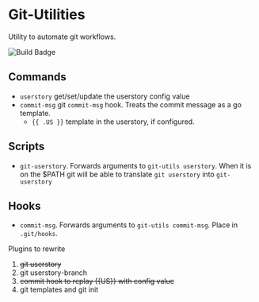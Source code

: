# Git-Utilities

Utility to automate git workflows.

![Build Badge](https://github.com/bable5/git-utils/actions/workflows/main.yml/badge.svg)

## Commands

* `userstory` get/set/update the userstory config value
* `commit-msg` git `commit-msg` hook. Treats the commit message as a go template.
  - `{{ .US }}` template in the userstory, if configured.

## Scripts

* `git-userstory`. Forwards arguments to `git-utils userstory`. When it is on the $PATH git will be able to translate `git userstory` into `git-userstory`

## Hooks

* `commit-msg`. Forwards arguments to `git-utils commit-msg`. Place in `.git/hooks`.

Plugins to rewrite

1. ~~git userstory~~
2. git userstory-branch
3. ~~commit hook to replay {{US}} with config value~~
4. git templates and git init
